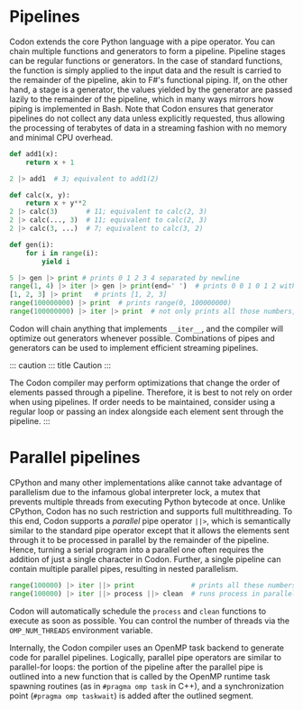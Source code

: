 Pipelines
=========

Codon extends the core Python language with a pipe operator. You can
chain multiple functions and generators to form a pipeline. Pipeline
stages can be regular functions or generators. In the case of standard
functions, the function is simply applied to the input data and the
result is carried to the remainder of the pipeline, akin to F#\'s
functional piping. If, on the other hand, a stage is a generator, the
values yielded by the generator are passed lazily to the remainder of
the pipeline, which in many ways mirrors how piping is implemented in
Bash. Note that Codon ensures that generator pipelines do not collect
any data unless explicitly requested, thus allowing the processing of
terabytes of data in a streaming fashion with no memory and minimal CPU
overhead.

``` python
def add1(x):
    return x + 1

2 |> add1  # 3; equivalent to add1(2)

def calc(x, y):
    return x + y**2
2 |> calc(3)       # 11; equivalent to calc(2, 3)
2 |> calc(..., 3)  # 11; equivalent to calc(2, 3)
2 |> calc(3, ...)  # 7; equivalent to calc(3, 2)

def gen(i):
    for i in range(i):
        yield i

5 |> gen |> print # prints 0 1 2 3 4 separated by newline
range(1, 4) |> iter |> gen |> print(end=' ')  # prints 0 0 1 0 1 2 without newline
[1, 2, 3] |> print   # prints [1, 2, 3]
range(100000000) |> print  # prints range(0, 100000000)
range(100000000) |> iter |> print  # not only prints all those numbers, but it uses almost no memory at all
```

Codon will chain anything that implements `__iter__`, and the compiler
will optimize out generators whenever possible. Combinations of pipes
and generators can be used to implement efficient streaming pipelines.

::: caution
::: title
Caution
:::

The Codon compiler may perform optimizations that change the order of
elements passed through a pipeline. Therefore, it is best to not rely on
order when using pipelines. If order needs to be maintained, consider
using a regular loop or passing an index alongside each element sent
through the pipeline.
:::

# Parallel pipelines

CPython and many other implementations alike cannot take advantage of
parallelism due to the infamous global interpreter lock, a mutex that
prevents multiple threads from executing Python bytecode at once. Unlike
CPython, Codon has no such restriction and supports full multithreading.
To this end, Codon supports a *parallel* pipe operator `||>`, which is
semantically similar to the standard pipe operator except that it allows
the elements sent through it to be processed in parallel by the
remainder of the pipeline. Hence, turning a serial program into a
parallel one often requires the addition of just a single character in
Codon. Further, a single pipeline can contain multiple parallel pipes,
resulting in nested parallelism.

``` python
range(100000) |> iter ||> print              # prints all these numbers, probably in random order
range(100000) |> iter ||> process ||> clean  # runs process in parallel, and then cleans data in parallel
```

Codon will automatically schedule the `process` and `clean` functions to
execute as soon as possible. You can control the number of threads via
the `OMP_NUM_THREADS` environment variable.

Internally, the Codon compiler uses an OpenMP task backend to generate
code for parallel pipelines. Logically, parallel pipe operators are
similar to parallel-for loops: the portion of the pipeline after the
parallel pipe is outlined into a new function that is called by the
OpenMP runtime task spawning routines (as in `#pragma omp task` in C++),
and a synchronization point (`#pragma omp taskwait`) is added after the
outlined segment.
